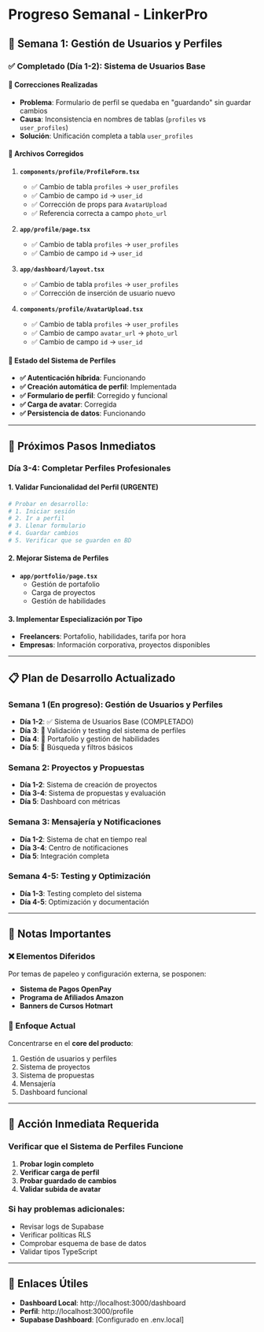# Progreso Semanal - LinkerPro

## 📅 Semana 1: Gestión de Usuarios y Perfiles

### ✅ Completado (Día 1-2): Sistema de Usuarios Base

#### 🔧 Correcciones Realizadas
- **Problema**: Formulario de perfil se quedaba en "guardando" sin guardar cambios
- **Causa**: Inconsistencia en nombres de tablas (`profiles` vs `user_profiles`)
- **Solución**: Unificación completa a tabla `user_profiles`

#### 📁 Archivos Corregidos
1. **`components/profile/ProfileForm.tsx`**
   - ✅ Cambio de tabla `profiles` → `user_profiles`
   - ✅ Cambio de campo `id` → `user_id`
   - ✅ Corrección de props para `AvatarUpload`
   - ✅ Referencia correcta a campo `photo_url`

2. **`app/profile/page.tsx`**
   - ✅ Cambio de tabla `profiles` → `user_profiles`
   - ✅ Cambio de campo `id` → `user_id`

3. **`app/dashboard/layout.tsx`**
   - ✅ Cambio de tabla `profiles` → `user_profiles`
   - ✅ Corrección de inserción de usuario nuevo

4. **`components/profile/AvatarUpload.tsx`**
   - ✅ Cambio de tabla `profiles` → `user_profiles`
   - ✅ Cambio de campo `avatar_url` → `photo_url`
   - ✅ Cambio de campo `id` → `user_id`

#### 🔄 Estado del Sistema de Perfiles
- **✅ Autenticación híbrida**: Funcionando
- **✅ Creación automática de perfil**: Implementada
- **✅ Formulario de perfil**: Corregido y funcional
- **✅ Carga de avatar**: Corregida
- **✅ Persistencia de datos**: Funcionando

---

## 🎯 Próximos Pasos Inmediatos

### Día 3-4: Completar Perfiles Profesionales

#### 1. Validar Funcionalidad del Perfil (URGENTE)
```bash
# Probar en desarrollo:
# 1. Iniciar sesión
# 2. Ir a perfil
# 3. Llenar formulario
# 4. Guardar cambios
# 5. Verificar que se guarden en BD
```

#### 2. Mejorar Sistema de Perfiles
- **`app/portfolio/page.tsx`**
  - Gestión de portafolio
  - Carga de proyectos
  - Gestión de habilidades

#### 3. Implementar Especialización por Tipo
- **Freelancers**: Portafolio, habilidades, tarifa por hora
- **Empresas**: Información corporativa, proyectos disponibles

---

## 📋 Plan de Desarrollo Actualizado

### Semana 1 (En progreso): Gestión de Usuarios y Perfiles
- **Día 1-2**: ✅ Sistema de Usuarios Base (COMPLETADO)
- **Día 3**: 🔄 Validación y testing del sistema de perfiles
- **Día 4**: 🔄 Portafolio y gestión de habilidades
- **Día 5**: 🔄 Búsqueda y filtros básicos

### Semana 2: Proyectos y Propuestas
- **Día 1-2**: Sistema de creación de proyectos
- **Día 3-4**: Sistema de propuestas y evaluación
- **Día 5**: Dashboard con métricas

### Semana 3: Mensajería y Notificaciones
- **Día 1-2**: Sistema de chat en tiempo real
- **Día 3-4**: Centro de notificaciones
- **Día 5**: Integración completa

### Semana 4-5: Testing y Optimización
- **Día 1-3**: Testing completo del sistema
- **Día 4-5**: Optimización y documentación

---

## 📝 Notas Importantes

### ❌ Elementos Diferidos
Por temas de papeleo y configuración externa, se posponen:
- **Sistema de Pagos OpenPay**
- **Programa de Afiliados Amazon**
- **Banners de Cursos Hotmart**

### 🎯 Enfoque Actual
Concentrarse en el **core del producto**:
1. Gestión de usuarios y perfiles
2. Sistema de proyectos
3. Sistema de propuestas
4. Mensajería
5. Dashboard funcional

---

## 🚨 Acción Inmediata Requerida

### Verificar que el Sistema de Perfiles Funcione
1. **Probar login completo**
2. **Verificar carga de perfil**
3. **Probar guardado de cambios**
4. **Validar subida de avatar**

### Si hay problemas adicionales:
- Revisar logs de Supabase
- Verificar políticas RLS
- Comprobar esquema de base de datos
- Validar tipos TypeScript

---

## 🔗 Enlaces Útiles
- **Dashboard Local**: http://localhost:3000/dashboard
- **Perfil**: http://localhost:3000/profile
- **Supabase Dashboard**: [Configurado en .env.local]

